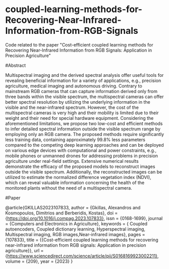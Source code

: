 # coupled-learning-methods-for-Recovering-Near-Infrared-Information-from-RGB-Signals
Code related to the paper "Cost-efficient coupled learning methods for Recovering Near-Infrared Information from RGB Signals: Application in Precision Agriculture"

#Abstract 

Multispectral imaging and the derived spectral analysis offer useful tools for revealing beneficial information for a variety of applications, e.g., precision agriculture, medical imaging and autonomous driving. Contrary to mainstream RGB cameras that can capture information derived only from three bands within the visible spectrum, the multispectral cameras can offer better spectral resolution by utilizing the underlying information in the visible and the near-infrared spectrum. However, the cost of the multispectral cameras is very high and their mobility is limited due to their weight and their need for special hardware equipment. Considering the aforementioned limitations, we propose two low-cost and efficient methods to infer detailed spectral information outside the visible spectrum range by employing only an RGB camera. The proposed methods require significantly less training data, containing approximately 99.8% less parameters compared to the competing deep learning approaches and can be deployed on various edge devices with computational and power constraints, e.g., mobile phones or unmanned drones for addressing problems in precision agriculture under real-field settings. Extensive numerical results demonstrate the efficacy of the proposed models to reconstruct images outside the visible spectrum. Additionally, the reconstructed images can be utilized to estimate the normalized difference vegetation index (NDVI), which can reveal valuable information concerning the health of the monitored plants without the need of a multispectral camera.

#Paper 

@article{GKILLAS2023107833,
author = {Gkillas, Alexandros and Kosmopoulos, Dimitrios and Berberidis, Kostas},
doi = {https://doi.org/10.1016/j.compag.2023.107833},
issn = {0168-1699},
journal = {Computers and Electronics in Agriculture},
keywords = { Coupled autoencoders, Coupled dictionary learning, Hyperspectral imaging, Multispectral imaging, RGB images,Near-infrared images},
pages = {107833},
title = {{Cost-efficient coupled learning methods for recovering near-infrared information from RGB signals: Application in precision agriculture}},
url = {https://www.sciencedirect.com/science/article/pii/S0168169923002211},
volume = {209},
year = {2023}
}
